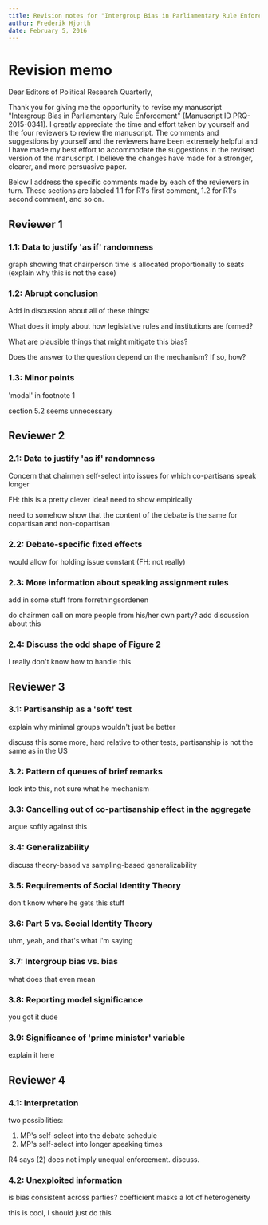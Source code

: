 ```yaml
---  
title: Revision notes for "Intergroup Bias in Parliamentary Rule Enforcement"
author: Frederik Hjorth  
date: February 5, 2016
---  
```


# Revision memo

Dear Editors of Political Research Quarterly,

Thank you for giving me the opportunity to revise my manuscript "Intergroup Bias in Parliamentary Rule Enforcement" (Manuscript ID PRQ-2015-0341). I greatly appreciate the time and effort taken by yourself and the four reviewers to review the manuscript. The comments and suggestions by yourself and the reviewers have been extremely helpful and I have made my best effort to accommodate the suggestions in the revised version of the manuscript. I believe the changes have made for a stronger, clearer, and more persuasive paper.

Below I address the specific comments made by each of the reviewers in turn. These sections are labeled 1.1 for R1's first comment, 1.2 for R1's second comment, and so on.

## Reviewer 1

### 1.1: Data to justify 'as if' randomness

graph showing that chairperson time is allocated proportionally to seats (explain why this is not the case)

### 1.2: Abrupt conclusion

Add in discussion about all of these things:

What does it imply about how legislative rules and institutions are formed?

What are plausible things that might mitigate this bias?

Does the answer to the question depend on the mechanism? If so, how?

### 1.3: Minor points

'modal' in footnote 1

section 5.2 seems unnecessary

## Reviewer 2

### 2.1: Data to justify 'as if' randomness

Concern that chairmen self-select into issues for which co-partisans speak longer

FH: this is a pretty clever idea! need to show empirically

need to somehow show that the content of the debate is the same for copartisan and non-copartisan

### 2.2: Debate-specific fixed effects

would allow for holding issue constant (FH: not really)

### 2.3: More information about speaking assignment rules

add in some stuff from forretningsordenen

do chairmen call on more people from his/her own party? add discussion about this

### 2.4: Discuss the odd shape of Figure 2

I really don't know how to handle this

## Reviewer 3

### 3.1: Partisanship as a 'soft' test

explain why minimal groups wouldn't just be better

discuss this some more, hard relative to other tests, partisanship is not the same as in the US

### 3.2: Pattern of queues of brief remarks

look into this, not sure what he mechanism

### 3.3: Cancelling out of co-partisanship effect in the aggregate

argue softly against this

### 3.4: Generalizability

discuss theory-based vs sampling-based generalizability

### 3.5: Requirements of Social Identity Theory

don't know where he gets this stuff

### 3.6: Part 5 vs. Social Identity Theory

uhm, yeah, and that's what I'm saying

### 3.7: Intergroup bias vs. bias

what does that even mean

### 3.8: Reporting model significance

you got it dude

### 3.9: Significance of 'prime minister' variable

explain it here

## Reviewer 4

### 4.1: Interpretation

two possibilities:

1. MP's self-select into the debate schedule
2. MP's self-select into longer speaking times

R4 says (2) does not imply unequal enforcement. discuss.

### 4.2: Unexploited information  

is bias consistent across parties? coefficient masks a lot of heterogeneity

this is cool, I should just do this

